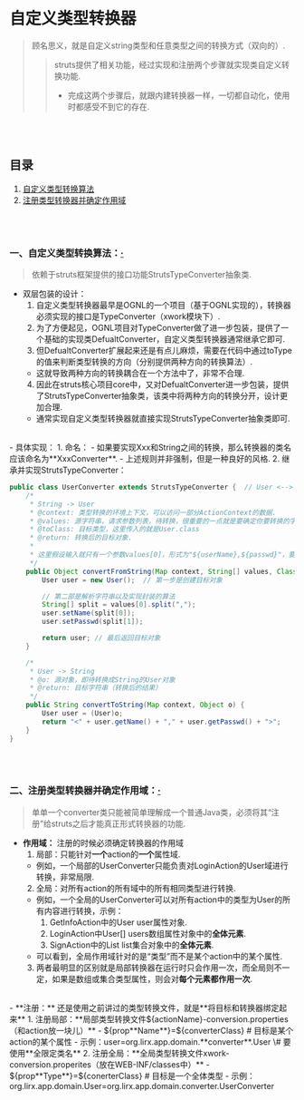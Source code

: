 # 自定义类型转换器
> 顾名思义，就是自定义string类型和任意类型之间的转换方式（双向的）.<br>
>> struts提供了相关功能，经过实现和注册两个步骤就实现类自定义转换功能.
>> - 完成这两个步骤后，就跟内建转换器一样，一切都自动化，使用时都感受不到它的存在.

<br><br>

## 目录
1. [自定义类型转换算法](#一自定义类型转换算法)
2. [注册类型转换器并确定作用域](#二注册类型转换器并确定作用域)

<br><br>

### 一、自定义类型转换算法：[·](#目录)
> 依赖于struts框架提供的接口功能StrutsTypeConverter抽象类.

- 双层包装的设计：
  1. 自定义类型转换器最早是OGNL的一个项目（基于OGNL实现的），转换器必须实现的接口是TypeConverter（xwork模块下）.
  2. 为了方便起见，OGNL项目对TypeConverter做了进一步包装，提供了一个基础的实现类DefualtConverter，自定义类型转换器通常继承它即可.
  3. 但DefualtConverter扩展起来还是有点儿麻烦，需要在代码中通过toType的值来判断类型转换的方向（分别提供两种方向的转换算法）.
    - 这就导致两种方向的转换耦合在一个方法中了，非常不合理.
  4. 因此在struts核心项目core中，又对DefualtConverter进一步包装，提供了StrutsTypeConverter抽象类，该类中将两种方向的转换分开，设计更加合理.
    - 通常实现自定义类型转换器就直接实现StrutsTypeConverter抽象类即可.

<br>
- 具体实现：
  1. 命名：
    - 如果要实现Xxx和String之间的转换，那么转换器的类名应该命名为**XxxConverter**.
      - 上述规则并非强制，但是一种良好的风格.
  2. 继承并实现StrutsTypeConverter：

```java
public class UserConverter extends StrutsTypeConverter {  // User <--> String
    /*
     * String -> User
     * @context: 类型转换的环境上下文，可以访问一部分ActionContext的数据.
     * @values: 源字符串，请求参数列表，待转换，很重要的一点就是要确定你要转换的字符串到底是哪几个（确定索引）.
     * @toClass: 目标类型，这里传入的就是User.class
     * @return: 转换后的目标对象.
     *
     * 这里假设输入就只有一个参数values[0]，形式为"${userName},${passwd}"，要把该字符串解析并封装成User对象.
     */
    public Object convertFromString(Map context, String[] values, Class toClass) {
        User user = new User();  // 第一步是创建目标对象

        // 第二部是解析字符串以及实现封装的算法
        String[] split = values[0].split(",");
        user.setName(split[0]);
        user.setPasswd(split[1]);

        return user; // 最后返回目标对象
    }

    /*
     * User -> String
     * @o: 源对象，即待转换成String的User对象
     * @return: 目标字符串（转换后的结果）
     */
    public String convertToString(Map context, Object o) {
        User user = (User)o;
        return "<" + user.getName() + "," + user.getPasswd() + ">";
    }
}
```

<br><br>

### 二、注册类型转换器并确定作用域：[·](#目录)
> 单单一个converter类只能被简单理解成一个普通Java类，必须将其“注册”给struts之后才能真正形式转换器的功能.

- **作用域：** 注册的时候必须确定转换器的作用域
  1. 局部：只能针对**一个**action的**一个**属性域.
    - 例如，一个局部的UserConverter只能负责对LoginAction的User域进行转换，非常局限.
  2. 全局：对所有action的所有域中的所有相同类型进行转换.
    - 例如，一个全局的UserConverter可以对所有action中的类型为User的所有内容进行转换，示例：
      1. GetInfoAction中的User user属性对象.
      2. LoginAction中User[] users数组属性对象中的**全体元素**.
      3. SignAction中的List<User> list集合对象中的**全体元素**.
    - 可以看到，全局作用域针对的是“类型”而不是某个action中的某个属性.
  3. 两者最明显的区别就是局部转换器在运行时只会作用一次，而全局则不一定，如果是数组或集合类型属性，则会对**每个元素都作用一次**.

<br>
- **注册：** 还是使用之前讲过的类型转换文件，就是**将目标和转换器绑定起来**
  1. 注册局部：**局部类型转换文件${actionName}-conversion.properties（和action放一块儿）**
    - ${prop**Name**}=${converterClass}  # 目标是某个action的某个属性
    - 示例：user=org.lirx.app.domain.**converter**.User   \# 要使用**全限定类名**
  2. 注册全局：**全局类型转换文件xwork-conversion.properites（放在WEB-INF/classes中）**
    - ${prop**Type**}=${conerterClass}  # 目标是一个全体类型
    - 示例：org.lirx.app.domain.User=org.lirx.app.domain.converter.UserConverter

